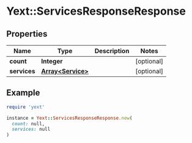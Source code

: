 # Yext::ServicesResponseResponse

## Properties

| Name | Type | Description | Notes |
| ---- | ---- | ----------- | ----- |
| **count** | **Integer** |  | [optional] |
| **services** | [**Array&lt;Service&gt;**](Service.md) |  | [optional] |

## Example

```ruby
require 'yext'

instance = Yext::ServicesResponseResponse.new(
  count: null,
  services: null
)
```

